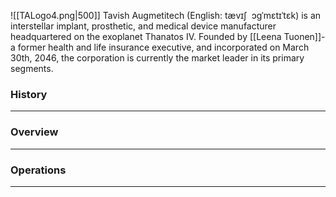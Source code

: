 ![[TALogo4.png|500]]
Tavish Augmetitech (English: tævɪʃ  ɔɡˈmɛtɪˈtɛk) is an interstellar implant, prosthetic, and medical device manufacturer headquartered on the exoplanet Thanatos IV. Founded by [[Leena Tuonen]]- a former health and life insurance executive, and incorporated on March 30th, 2046, the corporation is currently the market leader in its primary segments.
### History
--- 

### Overview
--- 

### Operations
---
